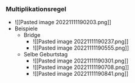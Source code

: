 ### Multiplikationsregel
+ ![[Pasted image 20221111190203.png]]
+ Beispiele
	+ Bridge
		+ ![[Pasted image 20221111190237.png]]
		+ ![[Pasted image 20221111190555.png]]
	+ Selbe Geburtstag
		+ ![[Pasted image 20221111190301.png]]
		+ ![[Pasted image 20221111190708.png]]
		+ ![[Pasted image 20221111190841.png]]


